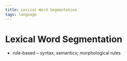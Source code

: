 ```yaml
---
title: Lexical Word Segmentation
tags: language
---
```


# Lexical Word Segmentation
- rule-based – syntax; semantics; morphological rules






